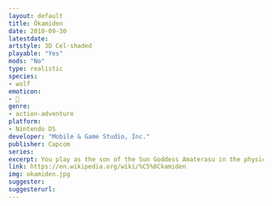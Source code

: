 ```yaml
---
layout: default
title: Ōkamiden
date: 2010-09-30
latestdate: 
artstyle: 3D Cel-shaded
playable: "Yes"
mods: "No"
type: realistic
species: 
- wolf
emoticon:
- 🐺
genre: 
- action-adventure
platform:
- Nintendo DS
developer: "Mobile & Game Studio, Inc."
publisher: Capcom
series: 
excerpt: You play as the son of the Sun Goddess Amaterasu in the physical form of a white wolf pup, and you must save the country of Nippon. There's magical powers and combat in this game, but your character plays and behaves much like a normal wolf. This is a spin-off sequel to the first game <em>Ōkami</em>.
link: https://en.wikipedia.org/wiki/%C5%8Ckamiden
img: okamiden.jpg
suggester: 
suggesterurl: 
---
```


